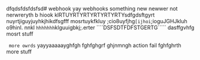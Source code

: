 dfqdsfdsfdsfsd# webhook
yay webhooks
something new
newwer not 
nerwreryth b
hiook klRTUYRTYRTYRTYRTYRTYsdfgdsftgyrt nuyrtjiguyjuyhkjhikdfsgfff
mosrtuykfkluy ;cio8uyfjhg```[ijhoi```;ioguJGHJkluh o9hinl. nnkl
```hhhhhhh```klguuigbkj;.erter
````DSFSDTFDFSTGERTG````` 
dasffgvhfg
mosrt stuff

`` more owrds`` yayyaaaaayghfgh
fghfghgrf
ghjnmngh
action fail fghfghrth
more stuff
